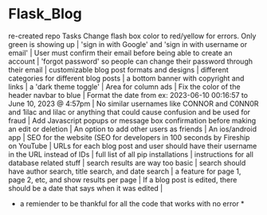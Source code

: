 # Flask_Blog
re-created repo
Tasks
  Change flash box color to red/yellow for errors. Only green is showing up |
  'sign in with Google' and 'sign in with username or email' |
  User must confirm their email before being able to create an account |
  'forgot password' so people can change their password through their email |
  customizable blog post formats and designs |
  different categories for different blog posts |
  a bottom banner with copyright and links |
  a 'dark theme toggle' |
  Area for column ads |
  Fix the color of the header navbar to blue |
  Format the date from ex: 2023-06-10 00:16:57 to June 10, 2023 @ 4:57pm |
  No similar usernames like CONNOR and C0NN0R and 1ilac and lilac or anything that could cause confusion and be used for fraud |
  Add Javascript popups or message box confirmation before making an edit or deletion |
  An option to add other users as friends |
  An ios/android app |
  SEO for the website (SEO for developers in 100 seconds by Fireship on YouTube |
  URLs for each blog post and user should have their username in the URL instead of IDs |
  full list of all pip installations |
  instructions for all database related stuff |
  search results are way too basic |
  search should have author search, title search, and date search |
  a feature for page 1, page 2, etc, and show results per page |
  If a blog post is edited, there should be a date that says when it was edited | 
  
  * a remiender to be thankful for all the code that works with no error *
  
